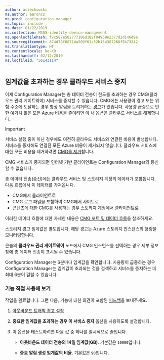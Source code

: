 ```yaml
---
author: aczechowski
ms.author: aaroncz
ms.prod: configuration-manager
ms.topic: include
ms.date: 01/22/2019
ms.collection: M365-identity-device-management
ms.openlocfilehash: f7c587e502777106d182f04959e2377d2d146d9e
ms.sourcegitcommit: 874d78f08714a509f61c52b154387268f5b73242
ms.translationtype: HT
ms.contentlocale: ko-KR
ms.lasthandoff: 02/12/2019
ms.locfileid: "56143114"
---
```

## <a name="bkmk_cmg"></a> 임계값을 초과하는 경우 클라우드 서비스 중지
<!--3735092-->

이제 Configuration Manager는 총 데이터 전송이 한도를 초과하는 경우 CMG(클라우드 관리 게이트웨이) 서비스를 중지할 수 있습니다. CMG에는 사용량이 경고 또는 위험 수준에 도달하는 경우 항상 알림을 트리거하는 [경고](/sccm/core/clients/manage/cmg/monitor-clients-cloud-management-gateway#set-up-outbound-traffic-alerts)가 있습니다. 사용량 급증으로 인한 예기치 않은 모든 Azure 비용을 줄이려면 이 새 옵션은 클라우드 서비스를 해제합니다. 

> [!Important]  
> 서비스 실행 중이 아닌 경우에도 여전히 클라우드 서비스와 연결된 비용이 발생합니다. 서비스를 중지해도 연결된 모든 Azure 비용이 제거되지 않습니다. 클라우드 서비스에 대한 모든 비용을 제거하려면 [CMG를 제거](/sccm/core/clients/manage/cmg/setup-cloud-management-gateway#modify-a-cmg)합니다.  
> 
> CMG 서비스가 중지되면 인터넷 기반 클라이언트는 Configuration Manager와 통신할 수 없습니다.  

총 데이터 전송(송신)에는 클라우드 서비스 및 스토리지 계정의 데이터가 포함됩니다. 다음 흐름에서 이 데이터를 가져옵니다.
- CMG에서 클라이언트로  
- CMG 로그 파일을 포함하여 CMG에서 사이트로  
- 콘텐츠에 대한 CMG를 사용하는 경우 스토리지 계정에서 클라이언트로  

이러한 데이터 흐름에 대한 자세한 내용은 [CMG 포트 및 데이터 흐름](/sccm/core/clients/manage/cmg/plan-cloud-management-gateway#ports-and-data-flow)을 참조하세요.

스토리지 경고 임계값은 별도입니다. 해당 경고는 Azure 스토리지 인스턴스의 용량을 모니터링합니다.

콘솔의 **클라우드 관리 게이트웨이** 노드에서 CMG 인스턴스를 선택하는 경우 세부 정보 창에 총 데이터 전송이 표시될 수 있습니다. 

Configuration Manager는 6분마다 임계값을 확인합니다. 사용량이 급증하는 경우 Configuration Manager는 임계값이 초과되는 것을 검색하고 서비스를 중지하는 데 최대 6분이 걸릴 수 있습니다.


### <a name="try-it-out"></a>기능 직접 사용해 보기

작업을 완료합니다. 그런 다음, 기능에 대한 의견이 포함된 [피드백](/sccm/core/understand/find-help#product-feedback)을 보내주세요.

1. [아웃바운드 트래픽 경고 설정](/sccm/core/clients/manage/cmg/monitor-clients-cloud-management-gateway#set-up-outbound-traffic-alerts)  

2. **중요한 임계값을 초과하는 경우 이 서비스 중지** 옵션을 사용하도록 설정합니다.  

3. 이 옵션을 테스트하려면 다음 값 중 하나를 일시적으로 줄입니다.  

    - **아웃바운드 데이터 전송의 14일 임계값(GB)**. 기본값은 `10000`입니다.  

    - **중요 알림 생성 임계값의 비율**. 기본값은 `90`입니다.  


